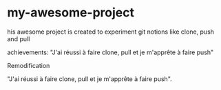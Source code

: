 # my-awesome-project
his awesome project is created to experiment git notions like clone, push and pull

achievements:
 "J'ai réussi à faire clone, pull et je m'apprête à faire push"

Remodification

 "J'ai réussi à faire clone, pull et je m'apprête à faire push".
